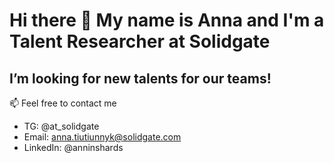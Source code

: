 # Hi there 👋 My name is Anna and I'm a Talent Researcher at Solidgate
## I’m looking for new talents for our teams!
📫 Feel free to contact me 
- TG: @at_solidgate
- Email: anna.tiutiunnyk@solidgate.com
- LinkedIn: @anninshards

